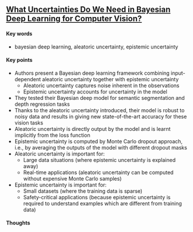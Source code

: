 ## [What Uncertainties Do We Need in Bayesian Deep Learning for Computer Vision?](https://arxiv.org/abs/1703.04977)

#### Key words

- bayesian deep learning, aleatoric uncertainty, epistemic uncertainty

#### Key points

- Authors present a Bayesian deep learning framework combining input-dependent aleatoric uncertainty together with epistemic uncertainty
	- Aleatoric uncertainty captures noise inherent in the observations
	- Epistemic uncertainty accounts for uncertainty in the model
- They tested their Bayesian deep model for semantic segmentation and depth regression tasks
- Thanks to the aleatoric uncertainty introduced, their model is robust to noisy data and results in giving new state-of-the-art accuracy for these vision tasks
- Aleatoric uncertainty is directly output by the model and is learnt implicitly from the loss function
- Epistemic uncertainty is computed by Monte Carlo dropout approach, i.e., by averaging the outputs of the model with different dropout masks
- Aleatoric uncertainty is important for:
	- Large data situations (where epistemic uncertainty is explained away)
	- Real-time applications (aleatoric uncertainty can be computed without expensive Monte
Carlo samples)
- Epistemic uncertainty is important for:
	- Small datasets (where the training data is sparse)
	- Safety-critical applications (because epistemic uncertainty is required to understand examples which are different from training data)

#### Thoughts
